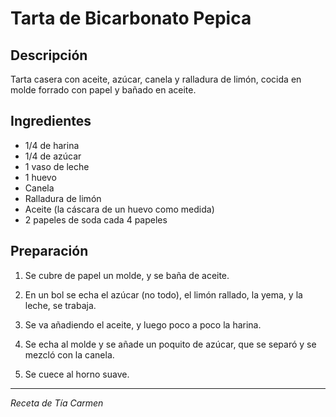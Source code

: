 # Tarta de Bicarbonato Pepica

## Descripción
Tarta casera con aceite, azúcar, canela y ralladura de limón, cocida en molde forrado con papel y bañado en aceite.

## Ingredientes
- 1/4 de harina
- 1/4 de azúcar
- 1 vaso de leche
- 1 huevo
- Canela
- Ralladura de limón
- Aceite (la cáscara de un huevo como medida)
- 2 papeles de soda cada 4 papeles

## Preparación

1. Se cubre de papel un molde, y se baña de aceite.

2. En un bol se echa el azúcar (no todo), el limón rallado, la yema, y la leche, se trabaja.

3. Se va añadiendo el aceite, y luego poco a poco la harina.

4. Se echa al molde y se añade un poquito de azúcar, que se separó y se mezcló con la canela.

5. Se cuece al horno suave.

---
*Receta de Tía Carmen*